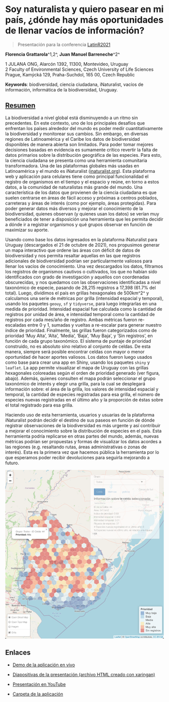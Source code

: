 # Soy naturalista y quiero pasear en mi país, ¿dónde hay más oportunidades de llenar vacíos de información?

> Presentación para la conferencia [LatinR2021](https://twitter.com/LatinR_Conf)

**Florencia Grattarola**^1,2^, **Juan Manuel Barreneche**^2^ 

1 JULANA ONG, Alarcón 1392, 11300, Montevideo, Uruguay  
2 Faculty of Environmental Sciences, Czech University of Life Sciences Prague, Kamýcká 129, Praha-Suchdol, 165 00, Czech Republic  

**Keywords**: biodiversidad, ciencia ciudadana, iNaturalist, vacíos de información, informática de la biodiversidad, Uruguay.  

## [Resumen](docs/resumen.pdf)

La biodiversidad a nivel global está disminuyendo a un ritmo sin precedentes. En este contexto, uno de los principales desafíos que enfrentan los países alrededor del mundo es poder medir cuantitativamente la biodiversidad y monitorear sus cambios. Sin embargo, en diversas regiones de Latinoamérica y el Caribe los datos de biodiversidad disponibles de manera abierta son limitados. Para poder tomar mejores decisiones basadas en evidencia es sumamente crítico revertir la falta de datos primarios sobre la distribución geográfica de las especies. Para esto, la ciencia ciudadana se presenta como una herramienta comunitaria transformadora. Una de las plataformas globales más usadas en Latinoamérica y el mundo es iNaturalist ([inaturalist.org](https://www.inaturalist.org)). Esta plataforma web y aplicación para celulares tiene como principal funcionalidad el registro de organismos en el tiempo y el espacio y reúne, en torno a estos datos, a la comunidad de naturalistas más grande del mundo. Una característica de los datos que provienen de la ciencia ciudadana es que suelen centrarse en áreas de fácil acceso y próximas a centros poblados, carreteras y áreas de interés (como por ejemplo, áreas protegidas). Para poder generar datos más diversos y mejorar el conocimiento de la biodiversidad, quienes observan (y quienes usan los datos) se verían muy beneficiados de tener a disposición una herramienta que les permita decidir a dónde ir a registrar organismos y qué grupos observar en función de maximizar su aporte.    

Usando como base los datos ingresados en la plataforma iNaturalist para Uruguay (descargados el 21 de octubre de 2021), nos propusimos generar un mapa interactivo que ordene las áreas con déficit de datos de biodiversidad y nos permita resaltar aquellas en las que registros adicionales de biodiversidad podrían ser particularmente valiosos para llenar los vacíos de conocimiento. Una vez descargados los datos, filtramos los registros de organismos cautivos o cultivados, los que no habían sido identificados con grado de investigación y aquellos con coordenadas obscurecidas, y nos quedamos con las observaciones identificadas a nivel taxonómico de especie, pasando de 28,215 registros a 17,398 (61.7% del total). Luego, dividimos el país en grillas hexagonales de 500km^2^ y calculamos una serie de métricas por grilla (intensidad espacial y temporal), usando los paquetes `geouy`, `sf` y `tidyverse`, para luego integrarlas en una medida de prioridad. Intensidad espacial fue calculada como la cantidad de registros por unidad de área, e intensidad temporal como la cantidad de registros por cada mes/año de registro. Ambas métricas fueron re-escaladas entre 0 y 1, sumadas y vueltas a re-escalar para generar nuestro índice de prioridad. Finalmente, las grillas fueron categorizados como de prioridad ‘Muy Alta’, ‘Alta’, ‘Media’, ‘Baja’, ‘Muy Baja’, y ‘Sin registros’, en función de cada grupo taxonómico. El sistema de puntaje de prioridad construido, no es absoluto sino relativo al conjunto de celdas. De esta manera, siempre será posible encontrar celdas con mayor o menor oportunidad de hacer aportes valiosos. Los datos fueron luego usados como base para crear una app en Shiny, usando los paquetes `shiny` y `leaflet`. La app permite visualizar el mapa de Uruguay con las grillas hexagonales coloreadas según el orden de prioridad generado (ver figura, abajo). Además, quienes consulten el mapa podrán seleccionar el grupo taxonómico de interés y elegir una grilla, para la cual se desplegará información sobre: el área de la grilla, los valores de intensidad espacial y temporal, la cantidad de especies registradas para esa grilla, el número de especies nuevas registradas en el último año y la proporción de éstas sobre el total registrado para esa grilla.  

Haciendo uso de esta herramienta, usuarios y usuarias de la plataforma iNaturalist podrán decidir el destino de sus paseos en función de dónde registrar observaciones de la biodiversidad es más urgente y así contribuir a mejorar el conocimiento sobre la distribución de especies en el país. Esta herramienta podría replicarse en otras partes del mundo, además, nuevas métricas podrían ser propuestas y formas de visualizar los datos acordes a las regiones (e.g. resaltando rutas, áreas administrativas o zonas de interés). Esta es la primera vez que hacemos pública la herramienta por lo que esperamos poder recibir devoluciones para seguirla mejorando a futuro.     


![Figura 1](figures/shiniy.png)

## Enlaces

- [Demo de la aplicación en vivo](https://bienflorencia.shinyapps.io/iNatUy_priority_map/)

- [Diapositivas de la presentación (archivo HTML creado con xaringan)](docs/xaringan_latinR/Presentacion_NaturalistaUY.html)

- [Presentación en YouTube](https://www.youtube.com/watch?v=8qltR0p_Czg)

- [Carpeta de la aplicación](iNatUy_priority_map)
